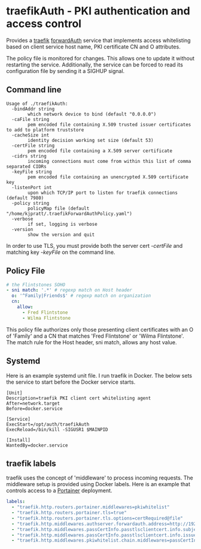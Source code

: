 # traefikAuth - PKI authentication and access control

Provides a [traefik](https://github.com/traefik/traefik)
[forwardAuth](https://doc.traefik.io/traefik/middlewares/http/forwardauth/)
service that implements access whitelisting based on client service host name, PKI certificate CN and O
attributes.

The policy file is monitored for changes. This allows one to update it without restarting the service. Additionally,
the service can be forced to read its configuration file by sending it a SIGHUP signal.

## Command line

```
Usage of ./traefikAuth:
  -bindAddr string
        which network device to bind (default "0.0.0.0")
  -caFile string
        pem encoded file containing X.509 trusted issuer certificates to add to platform truststore
  -cacheSize int
        identity decision working set size (default 53)
  -certFile string
        pem encoded file containing a X.509 server certificate
  -cidrs string
        incoming connections must come from within this list of comma separated CIDRs
  -keyFile string
        pem encoded file containing an unencrypted X.509 certificate key
  -listenPort int
        upon which TCP/IP port to listen for traefik connections (default 7980)
  -policy string
        policyMap file (default "/home/kjpratt/.traefikForwardAuthPolicy.yaml")
  -verbose
        if set, logging is verbose
  -version
        show the version and quit
```

In order to use TLS, you must provide both the server cert *-certFile* and matching key *-keyFile* on the command
line.

## Policy File

```yaml
# the Flintstones SOHO
- sni match: '.*' # regexp match on Host header 
  o: '^Family|Friends$' # regexp match on organization
  cn:
    allow:
      - Fred Flintstone
      - Wilma Flintstone
```

This policy file authorizes only those presenting client certificates with an O of 'Family' and a CN that matches
'Fred Flintstone' or 'Wilma Flintstone'. The match rule for the Host header, sni match, allows any host value.

## Systemd

Here is an example systemd unit file. I run traefik in Docker. The below sets the service to start
before the Docker service starts.

```unit file (systemd)
[Unit]
Description=traefik PKI client cert whitelisting agent
After=network.target
Before=docker.service

[Service]
ExecStart=/opt/auth/traefikAuth
ExecReload=/bin/kill -SIGUSR1 $MAINPID

[Install]
WantedBy=docker.service
```

## traefik labels

traefik uses the concept of 'middleware' to process incoming requests. The middleware setup is provided using Docker
labels.
Here is an example that controls access to a [Portainer](https://www.portainer.io/) deployment.

```yaml
labels:
  - "traefik.http.routers.portainer.middlewares=pkiwhitelist"
  - "traefik.http.routers.portainer.tls=true"
  - "traefik.http.routers.portainer.tls.options=certRequired@file"
  - "traefik.http.middlewares.authserver.forwardauth.address=http://192.168.10.99:7980"
  - "traefik.http.middlewares.passCertInfo.passtlsclientcert.info.subject.commonName=true"
  - "traefik.http.middlewares.passCertInfo.passtlsclientcert.info.issuer.organization=true"
  - "traefik.http.middlewares.pkiwhitelist.chain.middlewares=passCertInfo,authserver"
```
